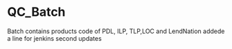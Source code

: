 # QC_Batch
Batch contains products code of PDL, ILP, TLP,LOC and LendNation
addede a line for jenkins
second updates
